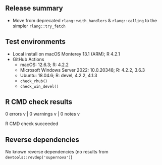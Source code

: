 ## Release summary

- Move from deprecated `rlang::with_handlers` & `rlang::calling` to the simpler `rlang::try_fetch`

## Test environments

- Local install on macOS Monterey 13.1 (ARM); R 4.2.1
- GitHub Actions
  - macOS: 12.6.3; R: 4.2.2
  - Microsoft Windows Server 2022: 10.0.20348; R: 4.2.2, 3.6.3
  - Ubuntu: 18.04.6; R: devel, 4.2.2, 4.1.3
  - `check_rhub()`
  - `check_win_devel()`

## R CMD check results

0 errors v | 0 warnings v | 0 notes v

R CMD check succeeded

## Reverse dependencies

No known reverse dependencies (no results from `devtools::revdep('supernova')`)
